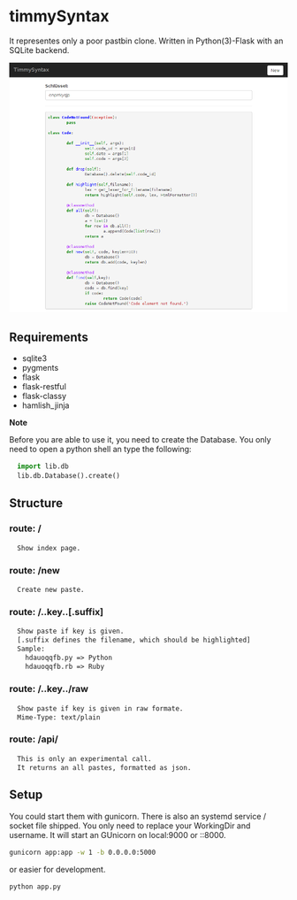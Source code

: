 timmySyntax
===========

It representes only a poor pastbin clone.
Written in Python(3)-Flask with an SQLite backend.

![Paste](screenshot.png)

Requirements
------------

* sqlite3
* pygments
* flask
* flask-restful
* flask-classy
* hamlish_jinja

**Note**

Before you are able to use it, you need to create the Database.
You only need to open a python shell an type the following:

```python
  import lib.db
  lib.db.Database().create()
```


Structure
---------

### route: /
```
  Show index page.
```

### route: /new
```
  Create new paste.
```

### route: /..key..[.suffix]
```
  Show paste if key is given.
  [.suffix defines the filename, which should be highlighted]
  Sample: 
    hdauoqqfb.py => Python
    hdauoqqfb.rb => Ruby

```

### route: /..key../raw
```
  Show paste if key is given in raw formate.
  Mime-Type: text/plain
```

### route: /api/
```
  This is only an experimental call. 
  It returns an all pastes, formatted as json.
```

Setup
----------

You could start them with gunicorn.
There is also an systemd service / socket file shipped.
You only need to replace your WorkingDir and username. 
It will start an GUnicorn on local:9000 or ::8000.

```bash
gunicorn app:app -w 1 -b 0.0.0.0:5000
```

or easier for development.

```bash
python app.py
```





